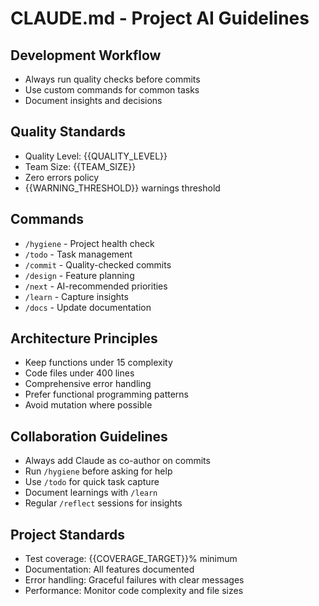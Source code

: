 # CLAUDE.md - Project AI Guidelines

## Development Workflow
- Always run quality checks before commits
- Use custom commands for common tasks
- Document insights and decisions

## Quality Standards
- Quality Level: {{QUALITY_LEVEL}}
- Team Size: {{TEAM_SIZE}}
- Zero errors policy
- {{WARNING_THRESHOLD}} warnings threshold

## Commands
- `/hygiene` - Project health check
- `/todo` - Task management
- `/commit` - Quality-checked commits
- `/design` - Feature planning
- `/next` - AI-recommended priorities
- `/learn` - Capture insights
- `/docs` - Update documentation

## Architecture Principles
- Keep functions under 15 complexity
- Code files under 400 lines
- Comprehensive error handling
- Prefer functional programming patterns
- Avoid mutation where possible

## Collaboration Guidelines
- Always add Claude as co-author on commits
- Run `/hygiene` before asking for help
- Use `/todo` for quick task capture
- Document learnings with `/learn`
- Regular `/reflect` sessions for insights

## Project Standards
- Test coverage: {{COVERAGE_TARGET}}% minimum
- Documentation: All features documented
- Error handling: Graceful failures with clear messages
- Performance: Monitor code complexity and file sizes